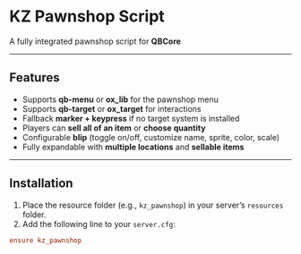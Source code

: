 # KZ Pawnshop Script

A fully integrated pawnshop script for **QBCore**

---

## Features

- Supports **qb-menu** or **ox_lib** for the pawnshop menu  
- Supports **qb-target** or **ox_target** for interactions  
- Fallback **marker + keypress** if no target system is installed  
- Players can **sell all of an item** or **choose quantity**  
- Configurable **blip** (toggle on/off, customize name, sprite, color, scale)  
- Fully expandable with **multiple locations** and **sellable items**  

---

## Installation

1. Place the resource folder (e.g., `kz_pawnshop`) in your server’s `resources` folder.  
2. Add the following line to your `server.cfg`:

```ini
ensure kz_pawnshop
